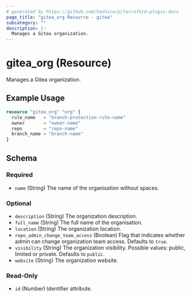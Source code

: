 ```yaml
---
# generated by https://github.com/hashicorp/terraform-plugin-docs
page_title: "gitea_org Resource - gitea"
subcategory: ""
description: |-
  Manages a Gitea organization.
---
```


# gitea_org (Resource)

Manages a Gitea organization.

## Example Usage

```terraform
resource "gitea_org" "org" {
  rule_name   = "branch-protection-rule-name"
  owner       = "owner-name"
  repo        = "repo-name"
  branch_name = "branch-name"
}
```

<!-- schema generated by tfplugindocs -->
## Schema

### Required

- `name` (String) The name of the organisation without spaces.

### Optional

- `description` (String) The organization description.
- `full_name` (String) The full name of the organisation.
- `location` (String) The organization location.
- `repo_admin_change_team_access` (Boolean) Flag that indicates whether admin can change organization team access. Defaults to `true`.
- `visibility` (String) The organization visibility. Possible values: public, limited or private. Defaults to `public`.
- `website` (String) The organization website.

### Read-Only

- `id` (Number) Identifier attribute.


